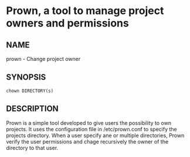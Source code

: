 Prown, a tool to manage project owners and permissions
======================================================

## NAME

prown - Change project owner 

## SYNOPSIS

    chown DIRECTORY(s)

## DESCRIPTION

Prown is a simple tool developed to give users the possibility to own projects. It uses the configuration file in /etc/prown.conf to specify the projects directory. When a user specify ane or multiple directories, Prown verify the user permissions and chage recursively the owner of the directory to that user.
